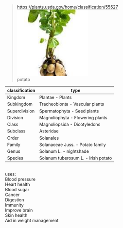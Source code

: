 



> https://plants.usda.gov/home/classification/55527
> <img src='plants_media\Potato_plant_with_tubers.png' width='50%'><br>
> potato

| classification  | type                                |
|-----------------|-------------------------------------|
| Kingdom         | Plantae - Plants                    |
| Subkingdom      | Tracheobionta - Vascular plants     |
| Superdivision   | Spermatophyta - Seed plants         |
| Division        | Magnoliophyta - Flowering plants    |
| Class           | Magnoliopsida - Dicotyledons        |
| Subclass        | Asteridae                           |
| Order           | Solanales                           |
| Family          | Solanaceae Juss. - Potato family    |
| Genus           | Solanum L. - nightshade             |
| Species         | Solanum tuberosum L. - Irish potato |

<br> uses:
<br> Blood pressure
<br> Heart health
<br> Blood sugar
<br> Cancer
<br> Digestion
<br> Immunity
<br> Improve brain
<br> Skin health
<br> Aid in weight management

<br>
<br>
<br>







